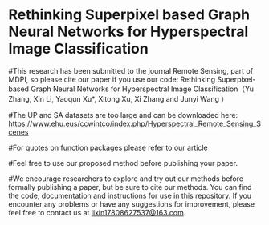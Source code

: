 # Rethinking Superpixel based Graph Neural Networks for Hyperspectral Image Classification

#This research has been submitted to the journal Remote Sensing, part of MDPI, so please cite our paper if you use our code: Rethinking Superpixel-based Graph Neural Networks for
Hyperspectral Image Classification（Yu Zhang, Xin Li, Yaoqun Xu*, Xitong Xu, Xi Zhang and Junyi Wang ）

#The UP and SA datasets are too large and can be downloaded here: https://www.ehu.eus/ccwintco/index.php/Hyperspectral_Remote_Sensing_Scenes

#For quotes on function packages please refer to our article


#Feel free to use our proposed method before publishing your paper.

#We encourage researchers to explore and try out our methods before formally publishing a paper, but be sure to cite our methods. You can find the code, documentation and instructions for use in this repository. If you encounter any problems or have any suggestions for improvement, please feel free to contact us at lixin17808627537@163.com.
